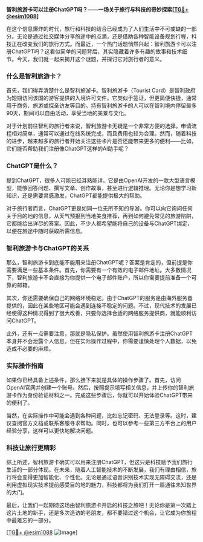 **智利旅游卡可以注册ChatGPT吗？——一场关于旅行与科技的奇妙探索[[TG💪+ @esim1088](https://t.me/s/esim1088)]**

在这个信息爆炸的时代，旅行和科技的结合已经成为了人们生活中不可或缺的一部分。无论是通过社交媒体分享旅途中的点滴，还是借助各种智能设备规划行程，科技正在改变我们的旅行方式。而最近，一个热门话题悄然兴起：智利旅游卡可以注册ChatGPT吗？这看似简单的问题背后，其实隐藏着许多有趣的故事和技术细节。今天，我们就一起来揭开这个谜题，并探讨它对旅行者的意义。

### 什么是智利旅游卡？

首先，我们得弄清楚什么是智利旅游卡。智利旅游卡（Tourist Card）是智利政府为短期访问该国的游客提供的入境许可文件。它类似于签证，但更简便快捷，通常用于商务、旅游或探亲访友等目的。持有智利旅游卡的人可以在智利境内停留最多90天，期间可以自由活动，享受当地的美景与文化。

对于计划前往智利的旅行者来说，智利旅游卡无疑是一个非常方便的选择。申请流程相对简单，通常可以通过在线系统完成，而且费用也较为合理。然而，随着科技的进步，越来越多的旅行者开始关注这些卡片是否还能带来更多的便利——比如，它们能否帮助我们注册像ChatGPT这样的AI助手呢？

### ChatGPT是什么？

提到ChatGPT，很多人可能已经耳熟能详。它是由OpenAI开发的一款大型语言模型，能够回答问题、撰写文章、创作故事，甚至进行逻辑推理。无论你是想学习新知识，还是需要灵感激发，ChatGPT都能提供极大的帮助。

对于旅行者而言，ChatGPT更是如同一位无所不知的导游。你可以向它询问任何关于目的地的信息，从天气预报到当地美食推荐，再到如何避免常见的旅游陷阱，它都能给出详尽的答案。因此，不少人都希望能将自己的设备与ChatGPT绑定，以便在旅途中随时获取所需信息。

### 智利旅游卡与ChatGPT的关系

那么，智利旅游卡到底能不能用来注册ChatGPT呢？答案是肯定的，但前提是你需要满足一些基本条件。首先，你需要有一个有效的电子邮件地址。大多数情况下，智利旅游卡不会直接为你提供一个电子邮件账户，所以你需要提前准备一个可靠的邮箱。

其次，你还需要确保自己的网络环境稳定。由于ChatGPT的服务是由海外服务器提供的，因此在某些地区可能会遇到连接不稳定的问题。不过，现代技术的发展已经使得这种情况得到了很大改善，只要你选择合适的网络服务提供商，就能顺利访问ChatGPT。

此外，还有一点需要注意，那就是隐私保护。虽然使用智利旅游卡注册ChatGPT本身并不会泄露个人信息，但在实际操作过程中，你需要谨慎处理个人数据，以免造成不必要的麻烦。

### 实际操作指南

如果你已经具备上述条件，那么接下来就是具体的操作步骤了。首先，访问OpenAI官网并创建一个账号。然后，按照提示填写相关信息，并上传你的智利旅游卡作为身份验证材料之一。完成这些步骤后，你就可以开始体验ChatGPT带来的便利了。

当然，在实际操作中可能会遇到各种问题，比如忘记密码、无法登录等。这时，建议查阅官方文档或联系客服寻求帮助。同时，也可以参考一些第三方平台上的用户经验分享，这样可以更快地解决问题。

### 科技让旅行更精彩

综上所述，智利旅游卡确实可以用来注册ChatGPT，但这只是科技赋予我们旅行生活的一部分体现。在未来，随着人工智能技术的不断发展，我们有理由相信，旅行将会变得更加智能化、个性化。无论是通过语音识别技术实现无障碍交流，还是利用虚拟现实技术提前感受目的地的魅力，科技都将为我们打开一扇通往未知世界的大门。

最后，让我们一起期待这场由智利旅游卡开启的科技之旅吧！无论你是第一次踏上这片土地的新手，还是多次造访的老朋友，都不要错过这个机会，让它成为你旅程中最难忘的一部分。

[[TG💪+ @esim1088](https://t.me/s/esim1088) ![Image](https://i.postimg.cc/4NQfJmqS/Snipaste-2025-05-13-00-14-12.png)]